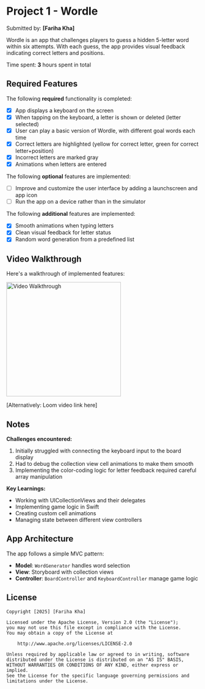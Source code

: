 # Project 1 - Wordle

Submitted by: **[Fariha Kha]**

Wordle is an app that challenges players to guess a hidden 5-letter word within six attempts. With each guess, the app provides visual feedback indicating correct letters and positions.

Time spent: **3** hours spent in total

## Required Features

The following **required** functionality is completed:

- [x] App displays a keyboard on the screen
- [x] When tapping on the keyboard, a letter is shown or deleted (letter selected)
- [x] User can play a basic version of Wordle, with different goal words each time
- [x] Correct letters are highlighted (yellow for correct letter, green for correct letter+position)
- [x] Incorrect letters are marked gray
- [x] Animations when letters are entered

The following **optional** features are implemented:

- [ ] Improve and customize the user interface by adding a launchscreen and app icon
- [ ] Run the app on a device rather than in the simulator

The following **additional** features are implemented:

- [x] Smooth animations when typing letters
- [x] Clean visual feedback for letter status
- [x] Random word generation from a predefined list

## Video Walkthrough

Here's a walkthrough of implemented features:

<img src='https://i.imgur.com/YOUR_LINK_HERE.gif' title='Video Walkthrough' width='300' alt='Video Walkthrough' />

[Alternatively: Loom video link here]

## Notes

**Challenges encountered:**
1. Initially struggled with connecting the keyboard input to the board display
2. Had to debug the collection view cell animations to make them smooth
3. Implementing the color-coding logic for letter feedback required careful array manipulation

**Key Learnings:**
- Working with UICollectionViews and their delegates
- Implementing game logic in Swift
- Creating custom cell animations
- Managing state between different view controllers

## App Architecture

The app follows a simple MVC pattern:
- **Model**: `WordGenerator` handles word selection
- **View**: Storyboard with collection views
- **Controller**: `BoardController` and `KeyboardController` manage game logic

## License

    Copyright [2025] [Fariha Kha]

    Licensed under the Apache License, Version 2.0 (the "License");
    you may not use this file except in compliance with the License.
    You may obtain a copy of the License at

        http://www.apache.org/licenses/LICENSE-2.0

    Unless required by applicable law or agreed to in writing, software
    distributed under the License is distributed on an "AS IS" BASIS,
    WITHOUT WARRANTIES OR CONDITIONS OF ANY KIND, either express or implied.
    See the License for the specific language governing permissions and
    limitations under the License.
